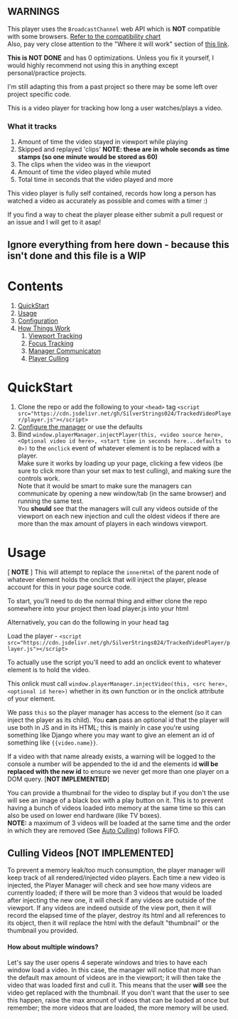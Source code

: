 ## WARNINGS
This player uses the `BroadcastChannel` web API which is **NOT** compatible with some browsers. [Refer to the compatibility chart](https://developer.mozilla.org/en-US/docs/Web/API/Broadcast_Channel_API#browser_compatibility)<br/>
Also, pay very close attention to the "Where it will work" section of [this link](https://www.digitalocean.com/community/tutorials/js-broadcastchannel-api).

**This is NOT DONE** and has 0 optimizations. Unless you fix it yourself, I would highly recommend not using this in anything except personal/practice projects.

I'm still adapting this from a past project so there may be some left over project specific code.

This is a video player for tracking how long a user watches/plays a video.

### What it tracks
1. Amount of time the video stayed in viewport while playing
2. Skipped and replayed 'clips' **NOTE: these are in whole seconds as time stamps (so one minute would be stored as 60)**
3. The clips when the video was in the viewport
4. Amount of time the video played while muted
5. Total time in seconds that the video played
and more

This video player is fully self contained, records how long a person has watched a video as accurately as possible and comes with a timer :)

If you find a way to cheat the player please either submit a pull request or an issue and I will get to it asap!

## **Ignore everything from here down** - because this isn't done and this file is a WIP
# Contents
1. [QuickStart](#quickstart)<br/>
2. [Usage](#usage)<br/>
3. [Configuration](#configuration)<br/>
4. [How Things Work](#how-things-work)<br/>
    1. [Viewport Tracking](#viewport-tracking)<br/>
    2. [Focus Tracking](#focus-tracking)<br/>
    3. [Manager Communicaton](#manager-communication)<br/>
    4. [Player Culling](#player-culling)<br/>

# QuickStart
1. Clone the repo or add the following to your `<head>` tag `<script src="https://cdn.jsdelivr.net/gh/SilverStrings024/TrackedVideoPlayer/player.js"></script>`<br/>
2. [Configure the manager](#configuration) or use the defaults<br/>
3. Bind `window.playerManager.injectPlayer(this, <video source here>, <Optional video id here>, <start time in seconds here...defaults to 0>)` to the `onclick` event of whatever element is to be replaced with a player.<br/>
Make sure it works by loading up your page, clicking a few videos (be sure to click more than your set max to test culling), and making sure the controls work.<br/>
Note that it would be smart to make sure the managers can communicate by opening a new window/tab (in the same browser) and running the same test.<br/>
You **should** see that the managers will cull any videos outside of the viewport on each new injection and cull the oldest videos if there are more than the max amount of players in each windows viewport.<br/>

# Usage
[ **NOTE** ] This will attempt to replace the `innerHtml` of the parent node of whatever element holds the onclick that will inject the player, please account for this in your page source code.

To start, you'll need to do the normal thing and either clone the repo somewhere into your project then load player.js into your html

Alternatively, you can do the following in your head tag

Load the player - `<script src="https://cdn.jsdelivr.net/gh/SilverStrings024/TrackedVideoPlayer/player.js"></script>`

To actually use the script you'll need to add an onclick event to whatever element is to hold the video.<br/>


This onlick must call `window.playerManager.injectVideo(this, <src here>, <optional id here>)` whether in its own function or in the onclick attribute of your element.


We pass `this` so the player manager has access to the element (so it can inject the player as its child). You **can** pass an optional id that the player will use both in JS and in its HTML; this is mainly in case you're using something like Django where you may want to give an element an id of something like `{{video.name}}`.


If a video with that name already exists, a warning will be logged to the console a number will be appended to the id and the elements id **will be replaced with the new id** to ensure we never get more than one player on a DOM query. [**NOT IMPLEMENTED**]

You can provide a thumbnail for the video to display but if you don't the use will see an image of a black box with a play button on it. This is to prevent having a bunch of videos loaded into memory at the same time so this can also be used on lower end hardware (like TV boxes).<br/>
**NOTE:** a maximum of 3 videos will be loaded at the same time and the order in which they are removed (See [Auto Culling](#culling-videos)) follows FIFO.


## Culling Videos [**NOT IMPLEMENTED**]
To prevent a memory leak/too much consumption, the player manager will keep track of all rendered/injected video players. Each time a new video is injected, the Player Manager will check and see how many videos are currently loaded; if there will be more than 3 videos that would be loaded after injecting the new one, it will check if any videos are outside of the viewport. If any videos are indeed outside of the view port, then it will record the elapsed time of the player, destroy its html and all references to its object, then it will replace the html with the default "thumbnail" or the thumbnail you provided.<br/>

#### How about multiple windows?
Let's say the user opens 4 seperate windows and tries to have each window load a video.
In this case, the manager will notice that more than the default max amount of videos are in the viewport; it will then take the video that was loaded first and cull it. This means that the user **will** see the video get replaced with the thumbnail.
If you don't want that the user to see this happen, raise the max amount of videos that can be loaded at once but remember; the more videos that are loaded, the more memory will be used.
